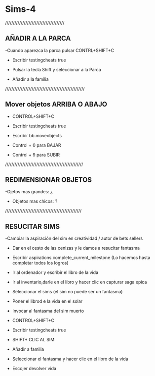 # Sims-4

//////////////////////////////////////
     
AÑADIR A LA PARCA
---------------------------------

-Cuando aparezca la parca pulsar CONTRL+SHIFT+C

- Escribir testingcheats true

- Pulsar la tecla Shift y seleccionar a la Parca

- Añadir a la familia

///////////////////////////////////////////////////

Mover objetos ARRIBA O ABAJO
---------------------------------

- CONTROL+SHIFT+C

- Escribir testingcheats true

- Escribir bb.moveobjects

- Control + 0 para BAJAR

- Control + 9 para SUBIR

//////////////////////////////////////////////////

REDIMENSIONAR OBJETOS
---------------------------------

-Ojetos mas grandes: ¿

- Objetos mas chicos: ?

/////////////////////////////////////////////////

RESUCITAR SIMS
---------------------------------

-Cambiar la aspiración del sim en creatividad / autor de bets sellers

- Dar en el cesto de las cenizas y le damos a resucitar fantasma

- Escribir aspirations.complete_current_milestone (Lo hacemos hasta completar todos los logros)

- Ir al ordenador y escribir el libro de la vida

- Ir al inventario,darle en el libro y hacer clic en capturar saga epica

- Seleccionar el sims (el sim no puede ser un fantasma)

- Poner el librod e la vida en el solar

- Invocar al fantasma del sim muerto

- CONTROL+SHIFT+C

- Escribir testingcheats true

- SHIFT+ CLIC AL SIM

- Añadir a familia

- Seleccionar el fantasma y hacer clic en el libro de la vida

- Escojer devolver vida
